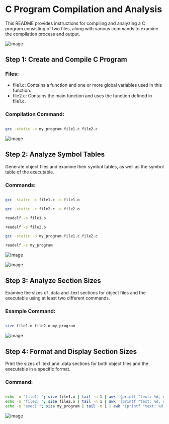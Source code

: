  # C Program Compilation and Analysis
 This README provides instructions for compiling and analyzing a C program consisting of two files, along with various commands to examine the compilation process and output.

![image](https://github.com/user-attachments/assets/693c10f7-7cbc-44ab-830b-24ed8d51adb5)


## Step 1: Create and Compile C Program

### Files:

- file1.c: Contains a function and one or more global variables used in this function.
- file2.c: Contains the main function and uses the function defined in file1.c.

### Compilation Command:

```bash

gcc -static -o my_program file1.c file2.c

```
![image](https://github.com/user-attachments/assets/ecfd39c1-2a5d-47e6-968c-5afb6aeacc5d)


## Step 2: Analyze Symbol Tables

Generate object files and examine their symbol tables, as well as the symbol table of the executable.

### Commands:

```bash

gcc -static -c file1.c -o file1.o

gcc -static -c file2.c -o file2.o

readelf -s file1.o

readelf -s file2.o

gcc -static -o my_program file1.c file2.c

readelf -s my_program

```

![image](https://github.com/user-attachments/assets/e08b111e-a717-4ee3-9536-152e8aa32db0)

![image](https://github.com/user-attachments/assets/f08e1b52-def9-436f-8098-c2cdb0de2d1c)




## Step 3: Analyze Section Sizes

Examine the sizes of .data and .text sections for object files and the executable using at least two different commands.

### Example Command:

```bash

size file1.o file2.o my_program

```

![image](https://github.com/user-attachments/assets/2a6823be-75d1-48f6-8cdb-afbe5d9ee2f9)



## Step 4: Format and Display Section Sizes

Print the sizes of .text and .data sections for both object files and the executable in a specific format.

### Command:

```bash

echo -n "file1) "; size file1.o | tail -n 1 | awk '{printf "text: %d, data: %d\n", $1, $2}'
echo -n "file2) "; size file2.o | tail -n 1 | awk '{printf "text: %d, data: %d\n", $1, $2}'
echo -n "exec) "; size my_program | tail -n 1 | awk '{printf "text: %d, data: %d\n", $1, $2}'

```

![image](https://github.com/user-attachments/assets/d4d0d090-bfcc-48ce-8f29-d08dc8a3dece)


